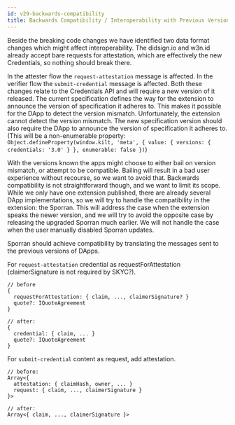```yaml
---
id: v29-backwards-compatibility
title: Backwards Compatibility / Interoperability with Previous Versions
---
```


Beside the breaking code changes we have identified two data format changes which might affect interoperability.
The didsign.io and w3n.id already accept bare requests for attestation, which are effectively the new Credentials,
so nothing should break there.

In the attester flow the `request-attestation` message is affected.
In the verifier flow the `submit-credential` message is affected.
Both these changes relate to the Credentials API and will require a new version of it released.
The current specification defines the way for the extension to announce the version of specification it adheres to.
This makes it possible for the DApp to detect the version mismatch.
Unfortunately, the extension cannot detect the version mismatch.
The new specification version should also require the DApp to announce the version of specification it adheres to.
(This will be a non-enumerable property: `Object.defineProperty(window.kilt, 'meta', { value: { versions: { credentials: '3.0' } }, enumerable: false })`)

With the versions known the apps might choose to either bail on version mismatch, or attempt to be compatible.
Bailing will result in a bad user experience without recourse, so we want to avoid that.
Backwards compatibility is not straightforward though, and we want to limit its scope.
While we only have one extension published, there are already several DApp implementations,
so we will try to handle the compatibility in the extension: the Sporran.
This will address the case when the extension speaks the newer version,
and we will try to avoid the opposite case by releasing the upgraded Sporran much earlier.
We will not handle the case when the user manually disabled Sporran updates.

Sporran should achieve compatibility by translating the messages sent to the previous versions of DApps.

For `request-attestation` credential as requestForAttestation (claimerSignature is not required by SKYC?).

```
// before
{
  requestForAttestation: { claim, ..., claimerSignature? }
  quote?: IQuoteAgreement
}

// after:
{
  credential: { claim, ... }
  quote?: IQuoteAgreement
}
```

For `submit-credential` content as request, add attestation.

```
// before:
Array<{
  attestation: { claimHash, owner, ... }
  request: { claim, ..., claimerSignature }
}>

// after:
Array<{ claim, ..., claimerSignature }>
```

